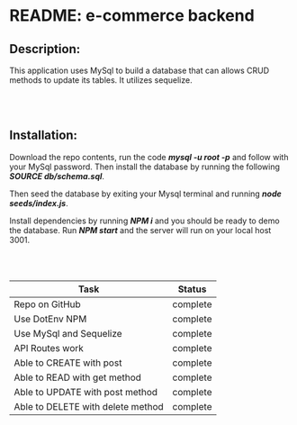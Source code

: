# README: e-commerce backend

## Description:
This application uses MySql to build a database that can allows CRUD methods to update its tables. It utilizes sequelize.

<br>
<br>

## Installation:
Download the repo contents, run the code ***mysql -u root -p*** and follow with your MySql password. 
Then install the database by running the following ***SOURCE db/schema.sql***.

Then seed the database by exiting your Mysql terminal and running ***node seeds/index.js***.

Install dependencies by running ***NPM i*** and you should be ready to demo the database. Run ***NPM start*** and the server will run on your local host 3001.

<br>
<br>

|Task| Status |
|--|--|
|Repo on GitHub | complete |
|Use DotEnv NPM | complete |
|Use MySql and Sequelize | complete |
|API Routes work | complete |
|Able to CREATE with post | complete |
|Able to READ with get method | complete |
|Able to UPDATE with post method | complete |
|Able to DELETE with delete method | complete |

